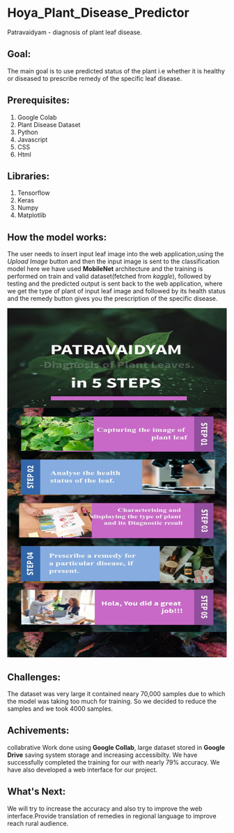 # Hoya_Plant_Disease_Predictor
Patravaidyam - diagnosis of plant leaf disease.

## Goal:
The main goal is to use predicted status of the plant i.e whether it is healthy or diseased to prescribe remedy of the specific leaf disease.

## Prerequisites:
1. Google Colab
2. Plant Disease Dataset
3. Python 
4. Javascript
5. CSS
6. Html

## Libraries:
1. Tensorflow
2. Keras
3. Numpy
4. Matplotlib

## How the model works:
The user needs to insert input leaf image into the web application,using the _Upload Image_ button and then the input image is sent to the classification model here we have used **MobileNet** architecture and the training is performed on train and valid dataset(fetched from _kaggle_), followed by testing and the predicted output is sent back to the web application, where we get the type of plant of input leaf image and followed by its health status and the remedy button gives you the prescription of the specific disease.

<p align="center">
  <img width="600" height="800" src="https://github.com/Viraj-Kadlag05/Hoya_Plant_Disease_Predictor/blob/main/Working%20flowchart-patravaidhyam-leaf%20detection.jpg">
</p>

## Challenges:

The dataset was very large it contained neary 70,000 samples due to which the model was taking too much for training. So we decided to reduce the samples and we took 4000 samples.


## Achivements:
collabrative Work done using **Google Collab**, large dataset stored in **Google Drive** saving system storage and increasing accessibilty.
We have successfully completed the training for our with nearly 79% accuracy. We have also developed a web interface for our project.

## What's Next:

We will try to increase the accuracy and also try to improve the web interface.Provide translation of remedies in regional language to improve reach rural audience.

